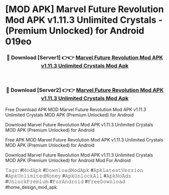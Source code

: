# [MOD APK] Marvel Future Revolution Mod APK v1.11.3 Unlimited Crystals - (Premium Unlocked) for Android 019eo



<div align="center">
<h3>🔴 Download [Server1] 👉👉 <a href="https://momento.my/?title=Marvel_Future_Revolution_Mod_APK_v1.11.3_Unlimited_Crystals">Marvel Future Revolution Mod APK v1.11.3 Unlimited Crystals Mod Apk</a></h3><br>

<h3>🔴 Download [Server2] 👉👉 <a href="https://momento.my/?title=Marvel_Future_Revolution_Mod_APK_v1.11.3_Unlimited_Crystals">Marvel Future Revolution Mod APK v1.11.3 Unlimited Crystals Mod Apk</a></h3>
</div>



Free Download APK MOD Marvel Future Revolution Mod APK v1.11.3 Unlimited Crystals MOD APK (Premium Unlocked) for Android

Download Marvel Future Revolution Mod APK v1.11.3 Unlimited Crystals MOD APK (Premium Unlocked) for Android

Free APK MOD Marvel Future Revolution Mod APK v1.11.3 Unlimited Crystals MOD APK (Premium Unlocked) for Android

Download Marvel Future Revolution Mod APK v1.11.3 Unlimited Crystals MOD APK (Premium Unlocked) for Android Mod For Android

𝚃𝚊𝚐𝚜: #𝙼𝚘𝚍𝙰𝚙𝚔 #𝙳𝚘𝚠𝚗𝚕𝚘𝚊𝚍𝙼𝚘𝚍𝙰𝚙𝚔 #𝙰𝚙𝚔𝙻𝚊𝚝𝚎𝚜𝚝𝚅𝚎𝚛𝚜𝚒𝚘𝚗 #𝙰𝚙𝚔𝚄𝚗𝚕𝚒𝚖𝚒𝚝𝚎𝚍𝙼𝚘𝚗𝚎𝚢 #𝙰𝚙𝚔𝚄𝚗𝚕𝚘𝚌𝚔𝙰𝚕𝚕 #𝙰𝚙𝚔𝙽𝚘𝙰𝚍𝚜 #𝚄𝚗𝚕𝚘𝚌𝚔𝙿𝚛𝚎𝚖𝚒𝚞𝚖 #𝙵𝚘𝚛𝙰𝚗𝚍𝚛𝚘𝚒𝚍 #𝙵𝚛𝚎𝚎𝙳𝚘𝚠𝚗𝚕𝚘𝚊𝚍 #home_design_mod_apk
